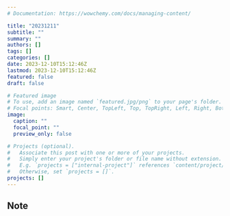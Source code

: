 ```yaml
---
# Documentation: https://wowchemy.com/docs/managing-content/

title: "20231211"
subtitle: ""
summary: ""
authors: []
tags: []
categories: []
date: 2023-12-10T15:12:46Z
lastmod: 2023-12-10T15:12:46Z
featured: false
draft: false

# Featured image
# To use, add an image named `featured.jpg/png` to your page's folder.
# Focal points: Smart, Center, TopLeft, Top, TopRight, Left, Right, BottomLeft, Bottom, BottomRight.
image:
  caption: ""
  focal_point: ""
  preview_only: false

# Projects (optional).
#   Associate this post with one or more of your projects.
#   Simply enter your project's folder or file name without extension.
#   E.g. `projects = ["internal-project"]` references `content/project/deep-learning/index.md`.
#   Otherwise, set `projects = []`.
projects: []
---
```


## Note


